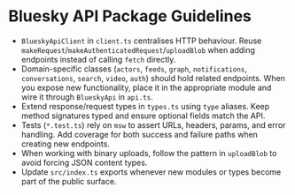 # Bluesky API Package Guidelines

- `BlueskyApiClient` in `client.ts` centralises HTTP behaviour. Reuse `makeRequest`/`makeAuthenticatedRequest`/`uploadBlob` when adding endpoints instead of calling `fetch` directly.
- Domain-specific classes (`actors`, `feeds`, `graph`, `notifications`, `conversations`, `search`, `video`, `auth`) should hold related endpoints. When you expose new functionality, place it in the appropriate module and wire it through `BlueskyApi` in `api.ts`.
- Extend response/request types in `types.ts` using `type` aliases. Keep method signatures typed and ensure optional fields match the API.
- Tests (`*.test.ts`) rely on `msw` to assert URLs, headers, params, and error handling. Add coverage for both success and failure paths when creating new endpoints.
- When working with binary uploads, follow the pattern in `uploadBlob` to avoid forcing JSON content types.
- Update `src/index.ts` exports whenever new modules or types become part of the public surface.
